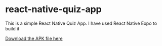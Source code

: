 # react-native-quiz-app
This is a simple React Native Quiz App. I have used React Native Expo to build it

<a href="https://drive.google.com/file/d/1iKlhD-s_j5PS4-lIOu4x8tL6FMo3MW6j/view?usp=sharing">Download the APK file here</a>
